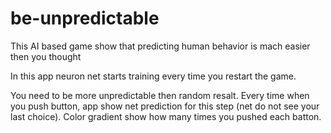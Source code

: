 # be-unpredictable
This AI based game show that predicting human behavior is mach easier then you thought

In this app neuron net starts training every time you restart the game.

You need to be more unpredictable then random resalt.
Every time when you push button, app show net prediction for this step (net do not see your last choice).
Color gradient show how many times you pushed each batton.
